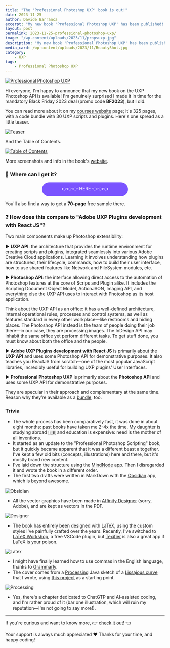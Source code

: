 ```yaml
---
title: "The 'Professional Photoshop UXP' book is out!"
date: 2023-11-25
author: Davide Barranca
excerpt: "My new book 'Professional Photoshop UXP' has been published! 🎉"
layout: post
permalink: 2023-11-25-professional-photoshop-uxp/
image: "/wp-content/uploads/2023/11/propsuxp.jpg"
description: "My new book 'Professional Photoshop UXP' has been published! 🎉"
media_card: /wp-content/uploads/2023/11/BeautyShot.jpg
category:
    - UXP
tags:
    - Professional Photoshop UXP
---
```


[![Professional Photoshop UXP](/wp-content/uploads/2023/11/BeautyShot.jpg)](https://www.ps-scripting.com/professional-ps-uxp.html)

Hi everyone, I'm happy to announce that my new book on the UXP Photoshop API is available!  I'm genuinely surprised I made it in time for the mandatory Black Friday 2023 deal (promo code **BF2023**), but I did. 

You can read more about it on my [courses website](https://www.ps-scripting.com/professional-ps-uxp.html) page; it's 325 pages, with a code bundle with 30 UXP scripts and plugins. Here's one spread as a little teaser.

[![Teaser](/wp-content/uploads/2023/11/teaser.jpg)](https://www.ps-scripting.com/professional-ps-uxp.html)

And the Table of Contents.

[![Table of Contents](/wp-content/uploads/2023/11/TOC.png)](https://www.ps-scripting.com/professional-ps-uxp.html)

More screenshots and info in the book's [website](https://www.ps-scripting.com/professional-ps-uxp.html).

### 👀 Where can I get it?

<style>
.button-crosshair:hover { cursor: crosshair; }
</style>

<a href="https://www.ps-scripting.com/professional-ps-uxp.html" class="button-crosshair" style="display: block; width: 50%; margin: 0 auto; padding: 10px; text-align: center; background-color: #7a53ff; color: white; border-radius: 50px; text-decoration: none;">👉👉👉 HERE 👈👈👈</a>

You'll also find a way to get a **70-page** free sample there.

### ❓ How does this compare to "Adobe UXP Plugins development with React JS"?

Two main components make up Photoshop extensibility: 

► **UXP API**: the architecture that provides the runtime environment for creating scripts and plugins, integrated seamlessly into various Adobe Creative Cloud applications. Learning it involves understanding how plugins are structured, their lifecycle, commands, how to build their user interface, how to use shared features like Network and FileSystem modules, etc.

► **Photoshop API**: the interface allowing direct access to the automation of Photoshop features at the core of Scrips and Plugin alike. It includes the Scripting Document Object Model, ActionJSON, Imaging API, and everything else the UXP API uses to interact with Photoshop as its host application.

Think about the UXP API as an office: it has a well-defined architecture, internal operational rules, processes and control systems, as well as features standard in every other workplace—like restrooms and hiding places. The Photoshop API instead is the team of people doing their job there—in our case, they are processing images. The InDesign API may inhabit the same office yet perform different tasks. To get stuff done, you must know about both the office and the people.

► **Adobe UXP Plugins development with React JS** is primarily about the **UXP API** and uses some Photoshop API for demonstrative purposes. It also teaches you ReactJS from scratch—one of the most popular JavaScript libraries, incredibly useful for building UXP plugins' User Interfaces.

► **Professional Photoshop UXP** is primarily about the **Photoshop API** and uses some UXP API for demonstrative purposes.

They are specular in their approach and complementary at the same time. Reason why they’re available as a [bundle](https://www.ps-scripting.com/bundles.html), too.

### Trivia

- The whole process has been comparatively fast, it was done in about eight months: past books have taken me 2-4x the time. My daughter is studying abroad 🇮🇪 and education is expensive: need is the mother of all inventions.
- It started as an update to the "Professional Photoshop Scripting" book, but it quickly became apparent that it was a different beast altogether. I've kept a few old bits (concepts, illustrations) here and there, but it's mostly brand new content.
- I've laid down the structure using the [MindNode](https://www.mindnode.com) app. Then I disregarded it and wrote the book in a different order.
- The first two drafts were written in MarkDown with the [Obsidian](https://obsidian.md) app, which is beyond awesome.

![Obsidian](/wp-content/uploads/2023/11/obsidian.jpg)

- All the vector graphics have been made in [Affinity Designer](https://affinity.serif.com/en-us/designer/) (sorry, Adobe), and are kept as vectors in the PDF.

![Designer](/wp-content/uploads/2023/11/designer.jpg)

- The book has entirely been designed with LaTeX, using the custom styles I've painfully crafted over the years. Recently, I've switched to [LaTeX Workshop](https://marketplace.visualstudio.com/items?itemName=James-Yu.latex-workshop), a free VSCode plugin, but [Texifier](https://www.texifier.com/) is also a great app if LaTeX is your poison.

![Latex](/wp-content/uploads/2023/11/latex.jpg)

- I might have finally learned how to use commas in the English language, thanks to [Grammarly](https://obsidian.md).
- The cover comes from a [Processing](https://processing.org) Java sketch of a [Lissajous curve](https://en.wikipedia.org/wiki/Lissajous_curve) that I wrote, using [this project](https://georgisworks.com/?p=959) as a starting point.

![Processing](/wp-content/uploads/2023/11/processing.jpg)

- Yes, there's a chapter dedicated to ChatGTP and AI-assisted coding, and I'm rather proud of it (bar one illustration, which will ruin my reputation—I'm not going to say more!).

---

If you're curious and want to know more, 👉 [check it out](https://www.ps-scripting.com/professional-ps-uxp.html)! 👈

Your support is always much appreciated ❤️ Thanks for your time, and happy coding!